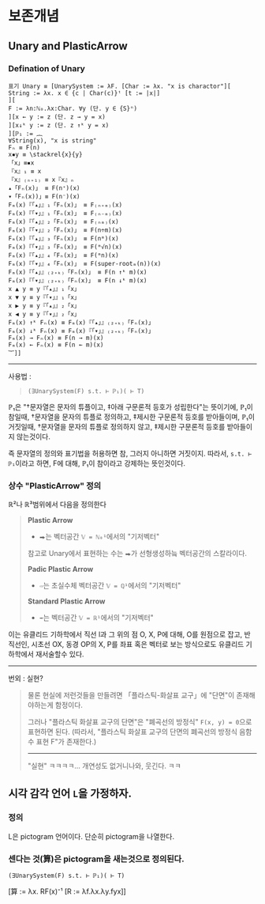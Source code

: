 # 보존개념

## Unary and PlasticArrow

### Defination of Unary

```
표기 Unary ≡ [UnarySystem := λF. [Char := λx. "x is charactor"][
String := λx. x ∈ {c | Char(c)}ᵗ [t := |x|]
][
F := λn:ℕ₀.λx:Char. ∀y (단. y ∈ {S}ⁿ)
][x ← y := z (단. z → y = x)
][x↓ᵏ y := z (단. z ↑ᵏ y = x)
][ℙ₁ := ︷
∀String(x), "x is string"
Fₙ ≡ F(n)
x▪︎y ≡ \stackrel{x}{y}
「x」≡▪︎x
『x』₁ ≡ x
『x』₍ₙ₊₁₎ ≡ x『x』ₙ
▴「Fₙ(x)」 ≡ F(n⁺)(x)
▾「Fₙ(x))」≡ F(n⁻)(x)
Fₘ(x)『「▴」』₁「Fₙ(x)」 ≡ F₍ₙ₊ₘ₎(x)
Fₘ(x)『「▾」』₁「Fₙ(x)」 ≡ F₍ₙ₋ₘ₎(x)
Fₘ(x)『「▴」』₂「Fₙ(x)」 ≡ F₍ₙₘ₎(x)
Fₘ(x)『「▾」』₂「Fₙ(x)」 ≡ F(n÷m)(x)
Fₘ(x)『「▴」』₃「Fₙ(x)」 ≡ F(nᵐ)(x)
Fₘ(x)『「▾」』₃「Fₙ(x)」 ≡ F(ᵐ√n)(x)
Fₘ(x)『「▴」』₄「Fₙ(x)」 ≡ F(ᵐn)(x)
Fₘ(x)『「▾」』₄「Fₙ(x)」 ≡ F(super-rootₘ(n))(x)
Fₘ(x)『「▴」』₍₂₊ₖ₎「Fₙ(x)」 ≡ F(n ↑ᵏ m)(x)
Fₘ(x)『「▾」』₍₂₊ₖ₎「Fₙ(x)」 ≡ F(n ↓ᵏ m)(x)
x ▲ y ≡ y『「▴」』₁「x」
x ▼ y ≡ y『「▾」』₁「x」
x ▶ y ≡ y『「▴」』₂「x」
x ◀ y ≡ y『「▾」』₂「x」
Fₘ(x) ↑ᵏ Fₙ(x) ≡ Fₘ(x)『「▴」』₍₂₊ₖ₎「Fₙ(x)」
Fₘ(x) ↓ᵏ Fₙ(x) ≡ Fₘ(x)『「▾」』₍₂₊ₖ₎「Fₙ(x)」
Fₘ(x) → Fₙ(x) ≡ F(n → m)(x)
Fₘ(x) ← Fₙ(x) ≡ F(n ← m)(x)
︸]]
```

---

사용법 : 

> `(∃UnarySystem(F) s.t. ⊢ ℙ₁)( ⊢ T)`

ℙ₁은 "†문자열은 문자의 튜플이고, ‡아래 구문론적 등호가 성립한다"는 뜻이기에, ℙ₁이 참일때, †문자열을 문자의 튜플로 정의하고, ‡제시한 구문론적 등호를 받아들이며,  ℙ₁이 거짓일때, †문자열을 문자의 튜플로 정의하지 않고, ‡제시한 구문론적 등호를 받아들이지 않는것이다.

즉 문자열의 정의와 표기법을 허용하면 참, 그러지 아니하면 거짓이지. 따라서, `s.t. ⊢ ℙ₁`이라고 하면, F에 대해, ℙ₁이 참이라고 강제하는 뜻인것이다.

### 상수 "PlasticArrow" 정의

ℝ²나 ℝ³범위에서 다음을 정의한다

> 
> **Plastic Arrow**
> 
>  - `⮕`는 벡터공간 `𝕍 = ℕ₀¹`에서의 "기저벡터"
> 
> 참고로 Unary에서 표현하는 수는 `⮕`가 선형생성하늨 벡터공간의 스칼라이다.
> 
> **Padic Plastic Arrow**
> 
>  - `⇨`는 초실수체 벡터공간 `𝕍 = ℚ¹`에서의 "기저벡터"
> 
> **Standard Plastic Arrow**
>
>  - `➡️`는 벡터공간 `𝕍 = ℝ¹`에서의 "기저벡터"
> 

이는 유클리드 기하학에서 직선 l과 그 위의 점 O, X, P에 대해,
O를 원점으로 잡고, 반직선인, 시초선 OX, 동경 OP의 X, P를 좌표 혹은 벡터로 보는 방식으로도 유클리드 기하학에서 재서술할수 있다.

---

번외 : 실현?

> 
> 물론 현실에 저런것들을 만들려면 「플라스틱-화살표 교구」에 "단면"이 존재해야하는게 함정이다.
> 
> 그러나 "플라스틱 화살표 교구의 단면"은 "폐곡선의 방정식" `F(x, y) = 0`으로 표현하면 된다. (따라서, "플라스틱 화살표 교구의 단면의 폐곡선의 방정식 음함수 표현 F"가 존재한다.)
> 
> ---
> 
> "실현" ㅋㅋㅋㅋ... 개연성도 없거니나와, 웃긴다. ㅋㅋ
> 

## 시각 감각 언어 `L`을 가정하자.

### 정의

L은 pictogram 언어이다.
단순히 pictogram을 나열한다.

### 센다는 것(算)은 pictogram을 새는것으로 정의된다.

`(∃UnarySystem(F) s.t. ⊢ ℙ₁)( ⊢ T)`

[算 := λx. RF(x)⁻¹ [R := λf.λx.λy.fyx]]